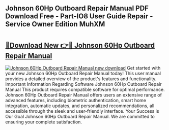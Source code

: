 ## Johnson 60Hp Outboard Repair Manual PDF Download Free - Part-lO8 User Guide Repair - Service Owner Edition MuhXM

# <h2><a href="http://bc82978.oget.top/?id=Johnson+60Hp+Outboard+Repair+Manual">🔗Download New 👉🔴 Johnson 60Hp Outboard Repair Manual</a></h2>

[![Johnson 60Hp Outboard Repair Manual new download](https://i.imgur.com/5g1atiW.png)](http://bc82978.oget.top/?id=Johnson+60Hp+Outboard+Repair+Manual)
Get started with your new Johnson 60Hp Outboard Repair Manual today! This user manual provides a detailed overview of the product's features and functionality. Important Information Regarding Software Johnson 60Hp Outboard Repair Manual This product requires compatible software for optimal performance. Johnson 60Hp Outboard Repair Manual offers users an extensive range of advanced features, including biometric authentication, smart home integration, automatic updates, and personalized recommendations, all accessible through the sleek and user-friendly interface. Your Success is Our Goal Johnson 60Hp Outboard Repair Manual. We are committed to ensuring your complete satisfaction.
